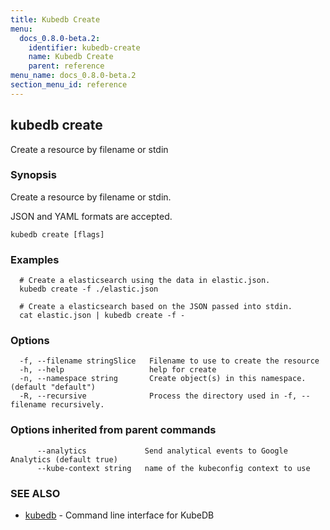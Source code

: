 ```yaml
---
title: Kubedb Create
menu:
  docs_0.8.0-beta.2:
    identifier: kubedb-create
    name: Kubedb Create
    parent: reference
menu_name: docs_0.8.0-beta.2
section_menu_id: reference
---
```

## kubedb create

Create a resource by filename or stdin

### Synopsis

Create a resource by filename or stdin. 

JSON and YAML formats are accepted.

```
kubedb create [flags]
```

### Examples

```
  # Create a elasticsearch using the data in elastic.json.
  kubedb create -f ./elastic.json
  
  # Create a elasticsearch based on the JSON passed into stdin.
  cat elastic.json | kubedb create -f -
```

### Options

```
  -f, --filename stringSlice   Filename to use to create the resource
  -h, --help                   help for create
  -n, --namespace string       Create object(s) in this namespace. (default "default")
  -R, --recursive              Process the directory used in -f, --filename recursively.
```

### Options inherited from parent commands

```
      --analytics             Send analytical events to Google Analytics (default true)
      --kube-context string   name of the kubeconfig context to use
```

### SEE ALSO

* [kubedb](/docs/0.8.0-beta.2/reference/kubedb)	 - Command line interface for KubeDB


